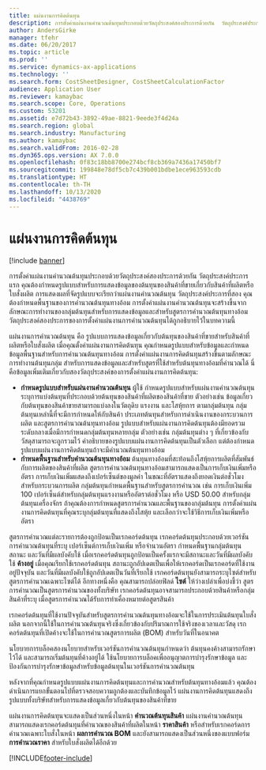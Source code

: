```yaml
---
title: แผ่นงานการคิดต้นทุน
description: การตั้งค่าแผ่นงานคำนวณต้นทุนประกอบด้วยวัตถุประสงค์สองประการด้วยกัน  วัตถุประสงค์ประการแรก คุณต้องกำหนดรูปแบบสำหรับการแสดงข้อมูลของต้นทุนของสินค้าที่ขายเกี่ยวกับสินค้าที่ผลิตหรือใบสั่งผลิต  การแสดงผลที่จัดรูปแบบจะเรียกว่าแผ่นงานคำนวณต้นทุน วัตถุประสงค์ประการที่สอง คุณต้องกำหนดพื้นฐานของการคำนวณต้นทุนทางอ้อม  การตั้งค่าแผ่นงานคำนวณต้นทุนจะสร้างขึ้นจากลักษณะการทำงานของกลุ่มต้นทุนสำหรับการแสดงข้อมูลและสำหรับสูตรการคำนวณต้นทุนทางอ้อม  วัตถุประสงค์สองประการของการตั้งค่าแผ่นงานการคำนวณต้นทุนได้ถูกอธิบายไว้ในบทความนี้
author: AndersGirke
manager: tfehr
ms.date: 06/20/2017
ms.topic: article
ms.prod: ''
ms.service: dynamics-ax-applications
ms.technology: ''
ms.search.form: CostSheetDesigner, CostSheetCalculationFactor
audience: Application User
ms.reviewer: kamaybac
ms.search.scope: Core, Operations
ms.custom: 53201
ms.assetid: e7d72b43-3892-49ae-8821-9eede3f4d24a
ms.search.region: global
ms.search.industry: Manufacturing
ms.author: kamaybac
ms.search.validFrom: 2016-02-28
ms.dyn365.ops.version: AX 7.0.0
ms.openlocfilehash: 0f83c18bb8700e274bcf8cb369a7436a17450bf7
ms.sourcegitcommit: 199848e78df5cb7c439b001bdbe1ece963593cdb
ms.translationtype: HT
ms.contentlocale: th-TH
ms.lasthandoff: 10/13/2020
ms.locfileid: "4438769"
---
```

# <a name="costing-sheets"></a>แผ่นงานการคิดต้นทุน

[!include [banner](../includes/banner.md)]

การตั้งค่าแผ่นงานคำนวณต้นทุนประกอบด้วยวัตถุประสงค์สองประการด้วยกัน  วัตถุประสงค์ประการแรก คุณต้องกำหนดรูปแบบสำหรับการแสดงข้อมูลของต้นทุนของสินค้าที่ขายเกี่ยวกับสินค้าที่ผลิตหรือใบสั่งผลิต  การแสดงผลที่จัดรูปแบบจะเรียกว่าแผ่นงานคำนวณต้นทุน วัตถุประสงค์ประการที่สอง คุณต้องกำหนดพื้นฐานของการคำนวณต้นทุนทางอ้อม  การตั้งค่าแผ่นงานคำนวณต้นทุนจะสร้างขึ้นจากลักษณะการทำงานของกลุ่มต้นทุนสำหรับการแสดงข้อมูลและสำหรับสูตรการคำนวณต้นทุนทางอ้อม  วัตถุประสงค์สองประการของการตั้งค่าแผ่นงานการคำนวณต้นทุนได้ถูกอธิบายไว้ในบทความนี้ 

แผ่นงานการคำนวณต้นทุน คือ รูปแบบการแสดงข้อมูลเกี่ยวกับต้นทุนของสินค้าที่ขายสำหรับสินค้าที่ผลิตหรือใบสั่งผลิต  เมื่อคุณตั้งค่าแผ่นงานการคิดต้นทุน คุณกำหนดรูปแบบสำหรับข้อมูลและกำหนดข้อมูลพื้นฐานสำหรับการคำนวณต้นทุนทางอ้อม การตั้งค่าแผ่นงานการคิดต้นทุนสร้างขึ้นตามลักษณะการทำงานต้นทุนกลุ่ม สำหรับการแสดงข้อมูลและสำหรับสูตรที่ใช้สำหรับต้นทุนทางอ้อมที่คำนวณได้ นี่คือข้อมูลเพิ่มเติมเกี่ยวกับสองวัตถุประสงค์ของการตั้งค่าแผ่นงานการคิดต้นทุน:
-   **กำหนดรูปแบบสำหรับแผ่นงานคำนวณต้นทุน** ผู้ใช้ กำหนดรูปแบบสำหรับแผ่นงานคำนวณต้นทุนระบุการแบ่งต้นทุนที่ประกอบด้วยต้นทุนของสินค้าที่ผลิตของสินค้าที่ขาย ตัวอย่างเช่น ข้อมูลเกี่ยวกับต้นทุนของสินค้าขายสามารถแบ่งลงในวัตถุดิบ แรงงาน และโสหุ้ยการ ตามกลุ่มต้นทุน กลุ่มต้นทุนเหล่านี้ที่จะมีการกำหนดให้กับสินค้า ประเภทต้นทุนสำหรับการดำเนินงานของกระบวนการผลิต และสูตรการคำนวณต้นทุนทางอ้อม รูปแบบสำหรับแผ่นงานการคิดต้นทุนต้องมียอดรวมระดับกลางเมื่อมีการกำหนดกลุ่มต้นทุนหลายกลุ่ม ตัวอย่างเช่น กลุ่มต้นทุนต่าง ๆ ที่เกี่ยวข้องกับวัสดุสามารถจะถูกรวมไว้ คำอธิบายของรูปแบบแผ่นงานการคิดต้นทุนเป็นตัวเลือก แต่ต้องกำหนดรูปแบบแผ่นงานการคิดต้นทุนถ้าจะมีคำนวณต้นทุนทางอ้อม
-   **กำหนดพื้นฐานสำหรับคำนวณต้นทุนทางอ้อม** ต้นทุนทางอ้อมที่สะท้อนถึงโสหุ้ยการผลิตที่สัมพันธ์กับการผลิตของสินค้าที่ผลิต สูตรการคำนวณต้นทุนทางอ้อมสามารถแสดงเป็นการเก็บเงินเพิ่มหรืออัตรา การเก็บเงินเพิ่มแสดงถึงเปอร์เซ็นต์ของมูลค่า ในขณะที่อัตราแสดงถึงยอดเงินต่อชั่วโมงสำหรับกระบวนการผลิต กลุ่มต้นทุนกำหนดพื้นฐานสำหรับสูตรการคำนวณ เช่น การเก็บเงินเพิ่ม 100 เปอร์เซ็นต์สำหรับกลุ่มต้นทุนแรงงานหรืออัตราต่อชั่วโมง หรือ USD 50.00 สำหรับกลุ่มต้นทุนเครื่องจักร ถ้าคุณต้องการกำหนดสูตรการคำนวณและพื้นฐานของกลุ่มต้นทุน การตั้งค่าแผ่นงานการคิดต้นทุนที่คุณระบุกลุ่มต้นทุนที่แสดงถึงโสหุ้ย และเลือกว่าจะใช้วิธีการเก็บเงินเพิ่มหรืออัตรา

สูตรการคำนวณแต่ละรายการต้องถูกป้อนเป็นเรกคอร์ดต้นทุน เรกคอร์ดต้นทุนประกอบด้วยเวอร์ชันการคำนวณต้นทุนที่ระบุ เปอร์เซ็นต์การเก็บเงินเพิ่ม หรือจำนวนอัตรา กำหนดพื้นฐานกลุ่มต้นทุน สถานะ และวันที่มีผลบังคับใช้ เมื่อเรกคอร์ดต้นทุนถูกป้อนเป็นครั้งแรกจะมีสถานะและวันที่มีผลบังคับใช้ **ค้างอยู่** เมื่อคุณเรียกใช้เรกคอร์ดต้นทุน สถานะถูกอัปเดตเป็นเพื่อให้เรกคอร์ดเป็นเรกคอร์ดที่ใช้งานอยู่ปัจจุบัน และวันที่มีผลบังคับใช้ถูกอัปเดตเป็นวันที่เรียกใช้ เรกคอร์ดต้นทุนยังสามารถระบุไซต์สำหรับสูตรการคำนวณเฉพาะไซต์ได้ อีกทางหนึ่งคือ คุณสามารถปล่อยฟิลด์ **ไซต์** ให้ว่างเปล่าเพื่อบ่งชี้ว่า สูตรการคำนวณเป็นสูตรการคำนวณของทั้งบริษัท เรกคอร์ดต้นทุนอาจสามารถประกอบด้วยสินค้าหรือกลุ่มสินค้าที่ระบุ เมื่อสูตรการคำนวณได้รับการทำเคื่องหมายต่อสูตรสินค้า 

เรกคอร์ดต้นทุนที่ใช้งานปัจจุบันสำหรับสูตรการคำนวณต้นทุนทางอ้อมจะใช้ในการประเมินต้นทุนใบสั่งผลิต นอกจากนี้ใช้ในการคำนวณต้นทุนจริงซึ่งเกี่ยวข้องกับปริมาณการใช้จริงของเวลาและวัสดุ เรกคอร์ดต้นทุนที่เปิดค้างจะใช้ในการคำนวณสูตรการผลิต (BOM) สำหรับวันที่ในอนาคต 

นโยบายการบล็อคสองนโยบายสำหรับเวอร์ชันการคำนวณต้นทุนกำหนดว่า ต้นทุนคงค้างสามารถรักษาไว้ได้ และสามารถเริ่มต้นทุนที่ค้างอยู่ได้ ใช้นโยบายการบล็อคเพื่ออนุญาตการบำรุงรักษาข้อมูล และป้องกันการบำรุงรักษาข้อมูลสำหรับข้อมูลต้นทุนในเวอร์ชันการคำนวณต้นทุน 

หลังจากที่คุณกำหนดรูปแบบแผ่นงานการคิดต้นทุนและการคำนวณสำหรับต้นทุนทางอ้อมแล้ว คุณต้องดำเนินการแยกขั้นตอนไปที่ตรวจสอบความถูกต้องและบันทึกข้อมูลไว้ แผ่นงานการคิดต้นทุนแสดงถึงรูปแบบทั้งบริษัทสำหรับการแสดงข้อมูลเกี่ยวกับต้นทุนของสินค้าที่ขาย 

แผ่นงานการคิดต้นทุนจะแสดงเป็นส่วนหนึ่งในหน้า **คำนวณต้นทุนสินค้า** แผ่นงานคำนวณต้นทุนสามารถแสดงเรกคอร์ดต้นทุนที่คำนวณของสินค้าที่ผลิตในหน้า **ราคาสินค้า** หรือสำหรับเรกคอร์ดการคำนวณเฉพาะใบสั่งในหน้า **ผลการคำนวณ BOM** และยังสามารถแสดงเป็นส่วนหนึ่งของแบบฟอร์ม **การคำนวณราคา** สำหรับใบสั่งผลิตได้อีกด้วย







[!INCLUDE[footer-include](../../includes/footer-banner.md)]
